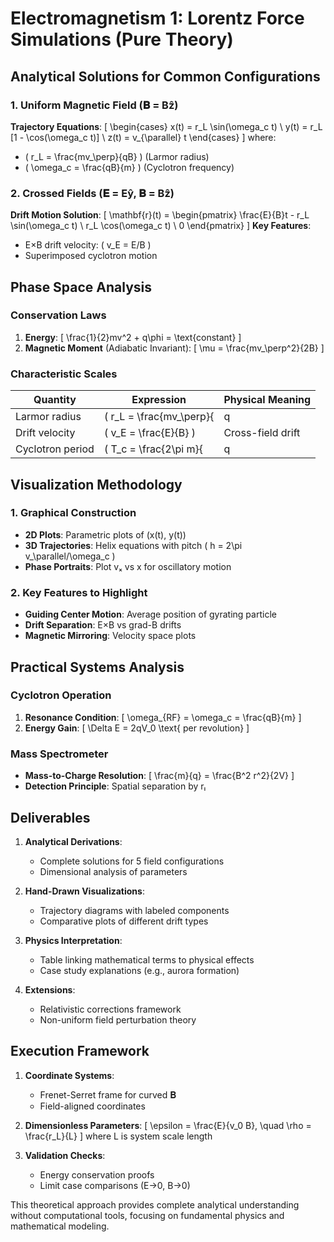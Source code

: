 # Electromagnetism 1: Lorentz Force Simulations (Pure Theory)

## Analytical Solutions for Common Configurations

### 1. Uniform Magnetic Field (𝐁 = Bẑ)
**Trajectory Equations**:
\[
\begin{cases}
x(t) = r_L \sin(\omega_c t) \\
y(t) = r_L [1 - \cos(\omega_c t)] \\
z(t) = v_{\parallel} t
\end{cases}
\]
where:
- \( r_L = \frac{mv_\perp}{qB} \) (Larmor radius)
- \( \omega_c = \frac{qB}{m} \) (Cyclotron frequency)

### 2. Crossed Fields (𝐄 = Eŷ, 𝐁 = Bẑ)
**Drift Motion Solution**:
\[
\mathbf{r}(t) = 
\begin{pmatrix}
\frac{E}{B}t - r_L \sin(\omega_c t) \\
r_L \cos(\omega_c t) \\
0
\end{pmatrix}
\]
**Key Features**:
- E×B drift velocity: \( v_E = E/B \)
- Superimposed cyclotron motion

## Phase Space Analysis

### Conservation Laws
1. **Energy**:
   \[
   \frac{1}{2}mv^2 + q\phi = \text{constant}
   \]
2. **Magnetic Moment** (Adiabatic Invariant):
   \[
   \mu = \frac{mv_\perp^2}{2B}
   \]

### Characteristic Scales
| Quantity | Expression | Physical Meaning |
|----------|------------|------------------|
| Larmor radius | \( r_L = \frac{mv_\perp}{|q|B} \) | Gyration scale |
| Drift velocity | \( v_E = \frac{E}{B} \) | Cross-field drift |
| Cyclotron period | \( T_c = \frac{2\pi m}{|q|B} \) | Rotation timescale |

## Visualization Methodology

### 1. Graphical Construction
- **2D Plots**: Parametric plots of (x(t), y(t))
- **3D Trajectories**: Helix equations with pitch \( h = 2\pi v_\parallel/\omega_c \)
- **Phase Portraits**: Plot vₓ vs x for oscillatory motion

### 2. Key Features to Highlight
- **Guiding Center Motion**: Average position of gyrating particle
- **Drift Separation**: E×B vs grad-B drifts
- **Magnetic Mirroring**: Velocity space plots

## Practical Systems Analysis

### Cyclotron Operation
1. **Resonance Condition**:
   \[
   \omega_{RF} = \omega_c = \frac{qB}{m}
   \]
2. **Energy Gain**:
   \[
   \Delta E = 2qV_0 \text{ per revolution}
   \]

### Mass Spectrometer
- **Mass-to-Charge Resolution**:
  \[
  \frac{m}{q} = \frac{B^2 r^2}{2V}
  \]
- **Detection Principle**: Spatial separation by rₗ

## Deliverables

1. **Analytical Derivations**:
   - Complete solutions for 5 field configurations
   - Dimensional analysis of parameters

2. **Hand-Drawn Visualizations**:
   - Trajectory diagrams with labeled components
   - Comparative plots of different drift types

3. **Physics Interpretation**:
   - Table linking mathematical terms to physical effects
   - Case study explanations (e.g., aurora formation)

4. **Extensions**:
   - Relativistic corrections framework
   - Non-uniform field perturbation theory

## Execution Framework

1. **Coordinate Systems**:
   - Frenet-Serret frame for curved 𝐁
   - Field-aligned coordinates

2. **Dimensionless Parameters**:
   \[
   \epsilon = \frac{E}{v_0 B}, \quad \rho = \frac{r_L}{L}
   \]
   where L is system scale length

3. **Validation Checks**:
   - Energy conservation proofs
   - Limit case comparisons (E→0, B→0)

This theoretical approach provides complete analytical understanding without computational tools, focusing on fundamental physics and mathematical modeling.